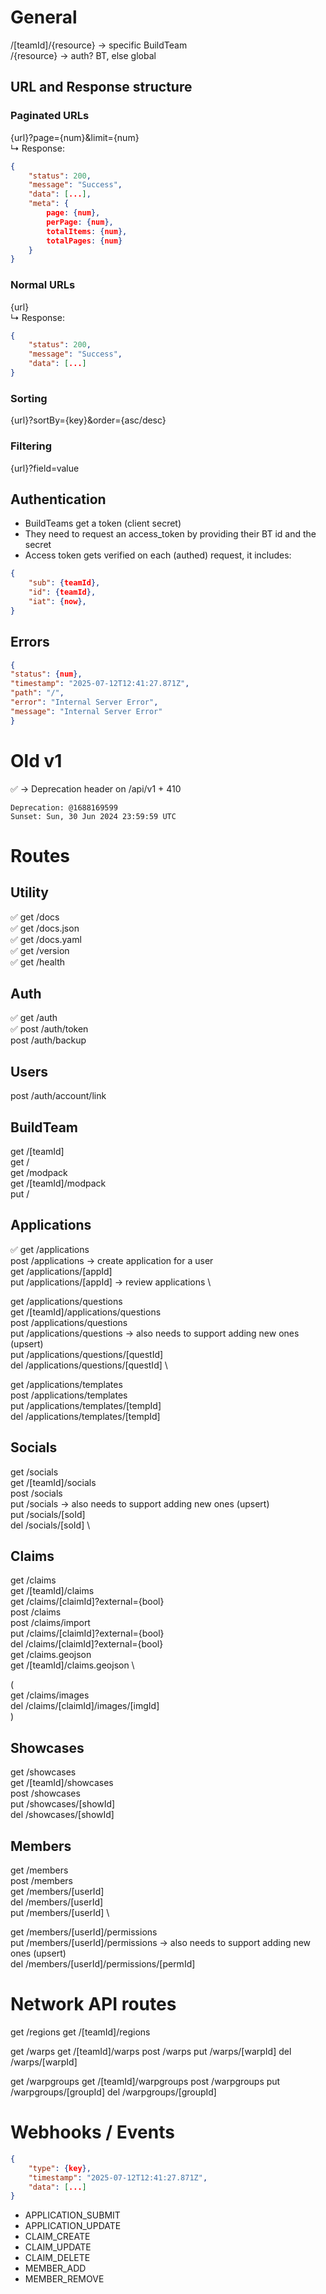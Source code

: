 # General

/[teamId]/{resource} -> specific BuildTeam \
/{resource} -> auth? BT, else global

## URL and Response structure

### Paginated URLs

{url}?page={num}&limit={num} \
 ↳ Response:

```json
{
    "status": 200,
    "message": "Success",
    "data": [...],
    "meta": {
        page: {num},
        perPage: {num},
        totalItems: {num},
        totalPages: {num}
    }
}
```

### Normal URLs

{url} \
 ↳ Response:

```json
{
    "status": 200,
    "message": "Success",
    "data": [...]
}
```

### Sorting

{url}?sortBy={key}&order={asc/desc}

### Filtering

{url}?field=value

## Authentication

- BuildTeams get a token (client secret)
- They need to request an access_token by providing their BT id and the secret
- Access token gets verified on each (authed) request, it includes:

```json
{
	"sub": {teamId},
	"id": {teamId},
	"iat": {now},
}
```

## Errors

```json
{
"status": {num},
"timestamp": "2025-07-12T12:41:27.871Z",
"path": "/",
"error": "Internal Server Error",
"message": "Internal Server Error"
}
```

# Old v1

✅ -> Deprecation header on /api/v1 + 410

```
Deprecation: @1688169599
Sunset: Sun, 30 Jun 2024 23:59:59 UTC
```

# Routes

## Utility

✅ get /docs \
✅ get /docs.json \
✅ get /docs.yaml \
✅ get /version \
✅ get /health

## Auth

✅ get /auth \
✅ post /auth/token \
post /auth/backup

## Users

post /auth/account/link

## BuildTeam

get /[teamId] \
get / \
get /modpack \
get /[teamId]/modpack \
put /

## Applications

✅ get /applications \
post /applications -> create application for a user \
get /applications/[appId] \
put /applications/[appId] -> review applications \

get /applications/questions \
get /[teamId]/applications/questions \
post /applications/questions \
put /applications/questions -> also needs to support adding new ones (upsert) \
put /applications/questions/[questId] \
del /applications/questions/[questId] \

get /applications/templates \
post /applications/templates \
put /applications/templates/[tempId] \
del /applications/templates/[tempId]

## Socials

get /socials \
get /[teamId]/socials \
post /socials \
put /socials -> also needs to support adding new ones (upsert) \
put /socials/[soId] \
del /socials/[soId] \

## Claims

get /claims \
get /[teamId]/claims \
get /claims/[claimId]?external={bool} \
post /claims \
post /claims/import \
put /claims/[claimId]?external={bool} \
del /claims/[claimId]?external={bool} \
get /claims.geojson \
get /[teamId]/claims.geojson \

( \
get /claims/images \
del /claims/[claimId]/images/[imgId] \
)

## Showcases

get /showcases \
get /[teamId]/showcases \
post /showcases \
put /showcases/[showId] \
del /showcases/[showId]

## Members

get /members \
post /members \
get /members/[userId] \
del /members/[userId] \
put /members/[userId] \

get /members/[userId]/permissions \
put /members/[userId]/permissions -> also needs to support adding new ones (upsert) \
del /members/[userId]/permissions/[permId]

# Network API routes

get /regions
get /[teamId]/regions

get /warps
get /[teamId]/warps
post /warps
put /warps/[warpId]
del /warps/[warpId]

get /warpgroups
get /[teamId]/warpgroups
post /warpgroups
put /warpgroups/[groupId]
del /warpgroups/[groupId]

# Webhooks / Events

```json
{
    "type": {key},
    "timestamp": "2025-07-12T12:41:27.871Z",
    "data": [...]
}
```

- APPLICATION_SUBMIT
- APPLICATION_UPDATE
- CLAIM_CREATE
- CLAIM_UPDATE
- CLAIM_DELETE
- MEMBER_ADD
- MEMBER_REMOVE
